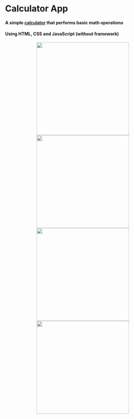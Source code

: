 # Calculator App
#### A simple <a href="https://jaidan22.github.io/calculator-app/" target="_blank">calculator</a> that performs basic math operations 
#### Using HTML, CSS and JavaScript (without framework)


<div align="center">
  <img src="https://user-images.githubusercontent.com/83900410/131208648-3ff15621-e7d0-4cbc-8ca4-059684603010.jpg" width="auto" height="300vh"></img>
  <img src="https://user-images.githubusercontent.com/83900410/131208509-43bc065e-479c-46b9-80da-773d40cd39ba.jpg" width="auto" height="300vh"></img>
  <br>
  <img src="https://user-images.githubusercontent.com/83900410/131208815-e7d89e48-7f73-4075-81c9-4cf6c1662507.jpg" width="auto" height="300vh"></img>
  <img src="https://user-images.githubusercontent.com/83900410/131208852-b9e29e26-5174-429e-9c37-18031858be35.jpg" width="auto" height="300vh"></img>
</div>
